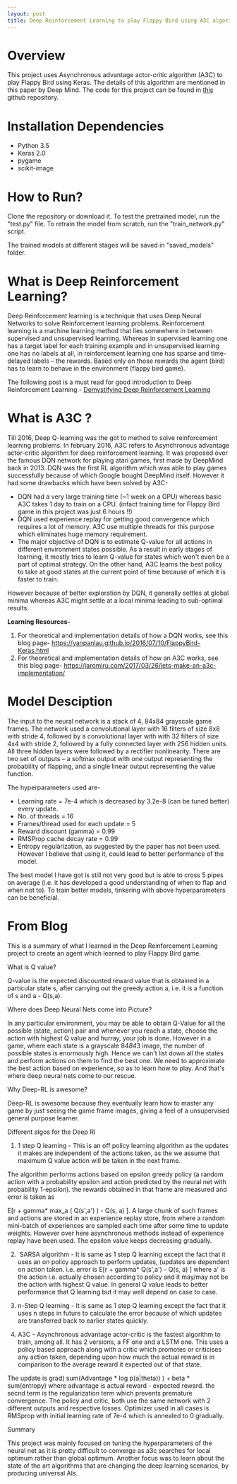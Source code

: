 ```yaml
---
layout: post
title: Deep Reinforcement Learning to play Flappy Bird using A3C algorithm
---
```


# Overview
This project uses Asynchronous advantage actor-critic algorithm (A3C) to play Flappy Bird using Keras. The details of this algorithm are mentioned in this paper by Deep Mind. The code for this project can be found in [this](https://github.com/shalabhsingh/A3C_Keras_FlappyBird) github repository.

# Installation Dependencies
* Python 3.5
* Keras 2.0
* pygame 
* scikit-image

# How to Run?
Clone the repository or download it. To test the pretrained model, run the "test.py" file. To retrain the model from scratch, run the "train_network.py" script. 

The trained models at different stages will be saved in "saved_models" folder.

# What is Deep Reinforcement Learning?
Deep Reinforcement learning is a technique that uses Deep Neural Networks to solve Reinforcement learning problems. Reinforcement learning is a machine learning method that lies somewhere in between supervised and unsupervised learning. Whereas in supervised learning one has a target label for each training example and in unsupervised learning one has no labels at all, in reinforcement learning one has sparse and time-delayed labels – the rewards. Based only on those rewards the agent (bird) has to learn to behave in the environment (flappy bird game).

The following post is a must read for good introduction to Deep Reinforcement Learning - [Demystifying Deep Reinforcement Learning](https://www.nervanasys.com/demystifying-deep-reinforcement-learning/)

# What is A3C ?
Till 2016, Deep Q-learning was the got to method to solve reinforcement learning problems. In february 2016, A3C refers to Asynchronous advantage actor-critic algorithm for deep reinforcement learning. It was proposed over the famous DQN network for playing atari games, first made by DeepMind back in 2013. DQN was the first RL algorithm which was able to play games successfully because of which Google bought DeepMind itself. However it had some drawbacks which have been solved by A3C-

* DQN had a very large training time (~1 week on a GPU) whereas basic A3C takes 1 day to train on a CPU. (infact training time for Flappy Bird game in this project was just 6 hours !!)
* DQN used experience replay for getting good convergence which requires a lot of memory. A3C use multiple threads for this purpose which eliminates huge memory requirement.
* The major objective of DQN is to estimate Q-value for all actions in different environment states possible. As a result in early stages of learning, it mostly tries to learn Q-value for states which won't even be a part of optimal strategy. On the other hand, A3C learns the best policy to take at good states at the current point of time because of which it is faster to train.

However because of better exploration by DQN, it generally settles at global minima whereas A3C might settle at a local minima leading to sub-optimal results.

**Learning Resources-**

1. For theoretical and implementation details of how a DQN works, see this blog page- https://yanpanlau.github.io/2016/07/10/FlappyBird-Keras.html
2. For theoretical and implementation details of how an A3C works, see this blog page- https://jaromiru.com/2017/03/26/lets-make-an-a3c-implementation/

# Model Desciption
The input to the neural network is a stack of 4, 84x84 grayscale game frames. The network used a convolutional layer with 16 filters of size 8x8 with stride 4, followed by a convolutional layer with with 32 filters of size 4x4 with stride 2, followed by a fully connected layer with 256 hidden units. All three hidden layers were followed by a rectifier nonlinearity. There are two set of outputs – a softmax output with one output representing the probability of flapping, and a single linear output representing the value function.

The hyperparameters used are-
* Learning rate = 7e-4 which is decreased by 3.2e-8 (can be tuned better) every update.
* No. of threads = 16
* Frames/thread used for each update = 5
* Reward discount (gamma) = 0.99
* RMSProp cache decay rate = 0.99
* Entropy regularization, as suggested by the paper has not been used. However I believe that using it, could lead to better performance of the model.

The best model I have got is still not very good but is able to cross 5 pipes on average (i.e. it has developed a good understanding of when to flap and when not to). To train better models, tinkering with above hyperparameters can be beneficial.


# From Blog

This is a summary of what I learned in the Deep Reinforcement Learning project to create an agent which learned to play Flappy Bird game.

What is Q value?

Q-value is the expected discounted reward value that is obtained in a particular state s, after carrying out the greedy action a, i.e. it is a function of s and a - Q(s,a).

Where does Deep Neural Nets come into Picture?

In any particular environment, you may be able to obtain Q-Value for all the possible (state, action) pair and whenever you reach a state, choose the action with highest Q value and hurray, your job is done. However in a game, where each state is a grayscale 84*84*3 image, the number of possible states is enormously high. Hence we can't list down all the states and perform actions on them to find the best one. We need to approximate the best action based on experience, so as to learn how to play. And that's where deep neural nets come to our rescue.

Why Deep-RL is awesome?

Deep-RL is awesome because they eventually learn how to master any game by just seeing the game frame images, giving a feel of a unsupervised general purpose learner.

Different algos for the Deep Rl

1. 1 step Q learning - This is an off policy learning algorithm as the updates it makes are independent of the actions taken, as the we assume that maximum Q value action will be taken in the next frame.

The algorithm performs actions based on epsilon greedy policy (a random action with a probability epsilon and action predicted by the neural net with probability 1-epsilon). the rewards obtained in that frame are measured and error is taken as

E[r + gamma* max_a ( Q(s',a') ) - Q(s, a) ]. A large chunk of such frames and actions are stored in an experience replay store, from where a random mini-batch of experiences are sampled each time after some time to update weights. However over here asynchronous methods instead of experience replay have been used. The epsilon value keeps decreasing gradually.

2.  SARSA algorithm - It is same as 1 step Q learning except the fact that it uses an on policy approach to perform updates, (updates are dependent on action taken. i.e. error is E[r + gamma* Q(s',a') - Q(s, a) ] where a' is the action i.e. actually chosen according to policy and it may/may not be the action with highest Q value. In general Q value leads to better performance that Q learning but it may well depend on case to case.

3. n-Step Q learning - It is same as 1 step Q learning except the fact that it uses n steps in future to calculate the error because of which updates are transferred back to earlier states quickly.

4. A3C - Asynchronous advantage actor-critic is the fastest algorithm to train, among all. It has 2 versions, a FF one and a LSTM one. This uses a policy based approach along with a critic which promotes or criticises any action taken, depending upon how much the actual reward is in comparison to the average reward it expected out of that state.

The update is grad( sum(Advantage * log p(a|theta)) ) + beta * sum(entropy) where advantage is actual reward - expected reward. the secnd term is the regularization term which prevents premature convergence. The policy and critic, both use the same network with 2 different outputs and respective losses. Optimizer used in all cases is RMSprop with initial learning rate of 7e-4 which is annealed to 0 gradually.



Summary

This project was mainly focused on tuning the hyperparameters of the neural net as it is pretty difficult to converge as a3c searches for local optimum rather than global optimum. Another focus was to learn about the state of the art algorithms that are changing the deep learning scenarios, by producing universal AIs.

